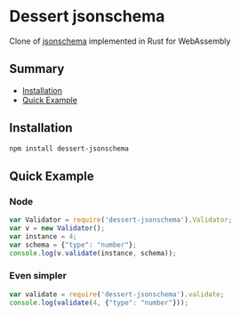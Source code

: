 # Dessert jsonschema

Clone of [jsonschema](https://github.com/tdegrunt/jsonschema) implemented in Rust for WebAssembly

## Summary
* [Installation](#installation)
* [Quick Example](#quickexample)

## Installation
```sh
npm install dessert-jsonschema
```

## Quick Example

### Node

```javascript
var Validator = require('dessert-jsonschema').Validator;
var v = new Validator();
var instance = 4;
var schema = {"type": "number"};
console.log(v.validate(instance, schema));
```

### Even simpler

```javascript
var validate = require('dessert-jsonschema').validate;
console.log(validate(4, {"type": "number"}));
```